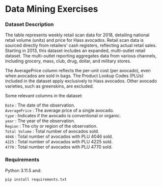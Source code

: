 # Data Mining Exercises

### Dataset Description

The table represents weekly retail scan data for 2018, detailing national retail volume (units) and price for Hass avocados. Retail scan data is sourced directly from retailers' cash registers, reflecting actual retail sales. Starting in 2013, this dataset includes an expanded, multi-outlet retail dataset. The multi-outlet reporting aggregates data from various channels, including grocery, mass, club, drug, dollar, and military stores.

The AveragePrice column reflects the per-unit cost (per avocado), even when avocados are sold in bags. The Product Lookup Codes (PLUs) included in the dataset apply exclusively to Hass avocados. Other avocado varieties, such as greenskins, are excluded.

Some relevant columns in the dataset:

```Date``` : The date of the observation.  
```AveragePrice``` : The average price of a single avocado.  
```type``` : Indicates if the avocado is conventional or organic.  
```year``` : The year of the observation.  
```Region``` : The city or region of the observation.  
```Total Volume``` : Total number of avocados sold.  
```4046``` : Total number of avocados with PLU 4046 sold.  
```4225``` : Total number of avocados with PLU 4225 sold.  
```4770``` : Total number of avocados with PLU 4770 sold.  

### Requirements

Python 3.11.5 and:

```python
pip install requirements.txt
```

